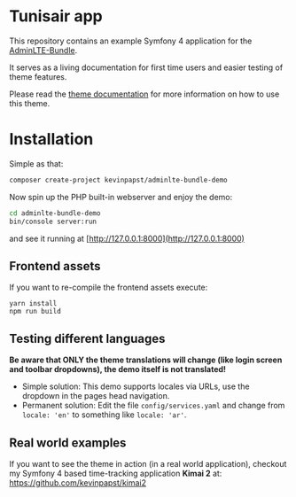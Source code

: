 # Tunisair app

This repository contains an example Symfony 4 application for the [AdminLTE-Bundle](https://github.com/kevinpapst/AdminLTEBundle).

It serves as a living documentation for first time users and easier testing of theme features.

Please read the [theme documentation](https://github.com/kevinpapst/AdminLTEBundle/blob/master/Resources/docs/) for more information on how to use this theme.


# Installation

Simple as that:

```bash
composer create-project kevinpapst/adminlte-bundle-demo
```

Now spin up the PHP built-in webserver and enjoy the demo:

```bash
cd adminlte-bundle-demo
bin/console server:run
```

and see it running at [http://127.0.0.1:8000](http://127.0.0.1:8000)

## Frontend assets

If you want to re-compile the frontend assets execute:

```
yarn install
npm run build
```

## Testing different languages

**Be aware that ONLY the theme translations will change (like login screen and toolbar dropdowns), the demo itself is not translated!** 

- Simple solution: This demo supports locales via URLs, use the dropdown in the pages head navigation.
- Permanent solution: Edit the file `config/services.yaml` and change from `locale: 'en'` to something like `locale: 'ar'`.

## Real world examples

If you want to see the theme in action (in a real world application), checkout my Symfony 4 based time-tracking application **Kimai 2** at:
https://github.com/kevinpapst/kimai2
